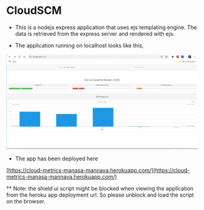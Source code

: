 # CloudSCM

* This is a nodejs express application that uses ejs templating engine. The data is retrieved from the express server and rendered with ejs.

* The application running on localhost looks like this,

![Cloud](https://github.com/mmannava/HTTP-VERBS-Req-Res/blob/master/Cloud.GIF)

* The app has been deployed here

[https://cloud-metrics-manasa-mannava.herokuapp.com/](https://cloud-metrics-manasa-mannava.herokuapp.com/)

** Note: the shield ui script might be blocked when viewing the application from the heroku app deployment url. So please unblock and load the script on the browser.



